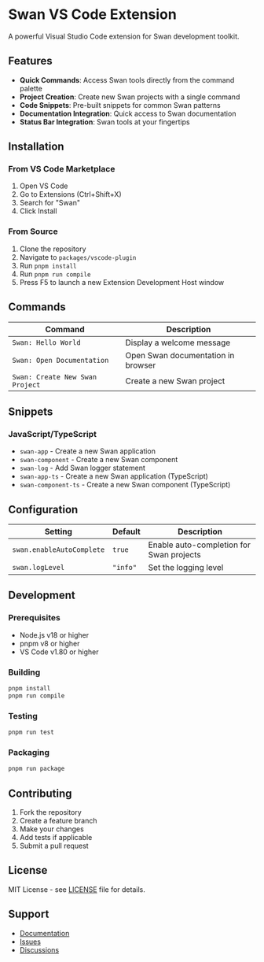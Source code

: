 # Swan VS Code Extension

A powerful Visual Studio Code extension for Swan development toolkit.

## Features

- **Quick Commands**: Access Swan tools directly from the command palette
- **Project Creation**: Create new Swan projects with a single command
- **Code Snippets**: Pre-built snippets for common Swan patterns
- **Documentation Integration**: Quick access to Swan documentation
- **Status Bar Integration**: Swan tools at your fingertips

## Installation

### From VS Code Marketplace

1. Open VS Code
2. Go to Extensions (Ctrl+Shift+X)
3. Search for "Swan"
4. Click Install

### From Source

1. Clone the repository
2. Navigate to `packages/vscode-plugin`
3. Run `pnpm install`
4. Run `pnpm run compile`
5. Press F5 to launch a new Extension Development Host window

## Commands

| Command                         | Description                        |
| ------------------------------- | ---------------------------------- |
| `Swan: Hello World`             | Display a welcome message          |
| `Swan: Open Documentation`      | Open Swan documentation in browser |
| `Swan: Create New Swan Project` | Create a new Swan project          |

## Snippets

### JavaScript/TypeScript

- `swan-app` - Create a new Swan application
- `swan-component` - Create a new Swan component
- `swan-log` - Add Swan logger statement
- `swan-app-ts` - Create a new Swan application (TypeScript)
- `swan-component-ts` - Create a new Swan component (TypeScript)

## Configuration

| Setting                   | Default  | Description                              |
| ------------------------- | -------- | ---------------------------------------- |
| `swan.enableAutoComplete` | `true`   | Enable auto-completion for Swan projects |
| `swan.logLevel`           | `"info"` | Set the logging level                    |

## Development

### Prerequisites

- Node.js v18 or higher
- pnpm v8 or higher
- VS Code v1.80 or higher

### Building

```bash
pnpm install
pnpm run compile
```

### Testing

```bash
pnpm run test
```

### Packaging

```bash
pnpm run package
```

## Contributing

1. Fork the repository
2. Create a feature branch
3. Make your changes
4. Add tests if applicable
5. Submit a pull request

## License

MIT License - see [LICENSE](../../LICENSE) file for details.

## Support

- [Documentation](https://your-swan-docs-url.com)
- [Issues](https://github.com/your-username/swan/issues)
- [Discussions](https://github.com/your-username/swan/discussions)
